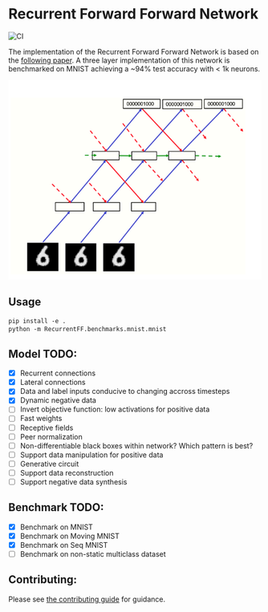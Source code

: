 # Recurrent Forward Forward Network

![CI](https://github.com/and-rewsmith/RecurrentForwardForward/actions/workflows/ci.yaml/badge.svg?branch=main)

The implementation of the Recurrent Forward Forward Network is based on the [following paper](https://arxiv.org/abs/2212.13345). A three layer implementation of this network is benchmarked on MNIST achieving a ~94% test accuracy with < 1k neurons.

![Recurrent Forward Forward Network](img/Fig3.png "Recurrent Forward Forward")

## Usage

```
pip install -e .
python -m RecurrentFF.benchmarks.mnist.mnist
```

## Model TODO:

- [x] Recurrent connections
- [x] Lateral connections
- [x] Data and label inputs conducive to changing accross timesteps
- [x] Dynamic negative data
- [ ] Invert objective function: low activations for positive data
- [ ] Fast weights
- [ ] Receptive fields
- [ ] Peer normalization
- [ ] Non-differentiable black boxes within network? Which pattern is best?
- [ ] Support data manipulation for positive data
- [ ] Generative circuit
- [ ] Support data reconstruction
- [ ] Support negative data synthesis

## Benchmark TODO:

- [x] Benchmark on MNIST
- [x] Benchmark on Moving MNIST
- [x] Benchmark on Seq MNIST
- [ ] Benchmark on non-static multiclass dataset

## Contributing:

Please see [the contributing guide](CONTRIBUTING.md) for guidance.
